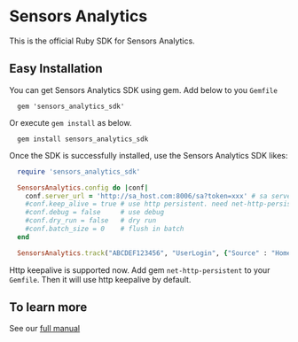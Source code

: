 # Sensors Analytics

This is the official Ruby SDK for Sensors Analytics.

## Easy Installation

You can get Sensors Analytics SDK using gem.
Add below to you `Gemfile`

```
  gem 'sensors_analytics_sdk'
```

Or execute `gem install` as below.

```
  gem install sensors_analytics_sdk
```

Once the SDK is successfully installed, use the Sensors Analytics SDK likes:

```ruby
  require 'sensors_analytics_sdk'

  SensorsAnalytics.config do |conf|
    conf.server_url = 'http://sa_host.com:8006/sa?token=xxx' # sa server url
    #conf.keep_alive = true # use http persistent. need net-http-persistent gem
    #conf.debug = false     # use debug
    #conf.dry_run = false   # dry run
    #conf.batch_size = 0    # flush in batch
  end

  SensorsAnalytics.track("ABCDEF123456", "UserLogin", {"Source" : "HomePage"})
```

Http keepalive is supported now. Add gem `net-http-persistent` to your `Gemfile`. Then it will use http keepalive by default.

## To learn more

See our [full manual](http://www.sensorsdata.cn/manual/ruby_sdk.html)

